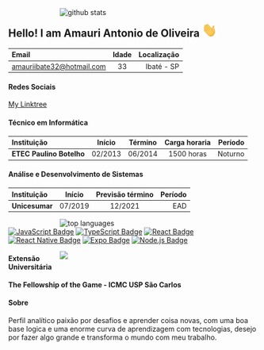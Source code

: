 <img align="right" width="400" src="https://github-readme-stats.vercel.app/api?username=amaurioliveira&show_icons=true&theme=algolia&count_private=true" alt="github stats" />

<h2> Hello! I am Amauri Antonio de Oliveira <img src="https://raw.githubusercontent.com/ABSphreak/ABSphreak/master/gifs/Hi.gif" width="30px"></h2>

| Email| Idade | Localização|
:-- | :-: | --:
| amauriibate32@hotmail.com|33| Ibaté - SP|

#### Redes Sociais
[My Linktree](https://linktr.ee/amauri_oliveira)

#### Técnico em Informática
| Instituição|Início|Término|Carga horaria|Período|
:-- | :-: | :-: | :-: | --:
|**ETEC Paulino Botelho**|02/2013|06/2014|1500 horas|Noturno|

#### Análise e Desenvolvimento de Sistemas
| Instituição|Início|Previsão término|Período|
:-- | :-: | :-: | --:
|**Unicesumar**|07/2019|12/2021|EAD|

<img align="right" width="400" src="https://github-readme-stats.vercel.app/api/top-langs/?username=amaurioliveira&layout=compact&theme=algolia" alt="top languages"/> 

[![JavaScript Badge](https://img.shields.io/badge/-JavaScript-yellow?style=flat&logo=javascript&logoColor=black)](#)
[![TypeScript Badge](https://img.shields.io/badge/-TypeScript-007ACC?style=flat&logo=typescript&logoColor=white)](#)
[![React Badge](https://img.shields.io/badge/-React-282c33?style=flat&logo=react&logoColor=61DAFB)](#)
[![React Native Badge](https://img.shields.io/badge/-React_Native-silver?&style=flat&logo=react&logoColor=61DAFB)](#)
[![Expo Badge](https://img.shields.io/badge/-Expo-4C35E3?&style=flat&logo=expo&logoColor=white)](#)
[![Node.js Badge](https://img.shields.io/badge/-Node.js-339933?style=flat&logo=node.js&logoColor=white)](#)

 
 <img align="right" width="400" src="https://i2.wp.com/allhtaccess.info/wp-content/uploads/2018/03/programming.gif?fit=1281%2C716&ssl=1" />



#### Extensão Universitária
**The Fellowship of the Game - ICMC USP São Carlos**

#### Sobre
Perfil analítico paixão por desafios e aprender coisa novas, com uma boa base logica e uma enorme curva de aprendizagem com tecnologias, desejo por fazer algo grande e transforma o mundo com meu trabalho.



<!--
**AmauriOliveira/AmauriOliveira** is a ✨ _special_ ✨ repository because its `README.md` (this file) appears on your GitHub profile.

Here are some ideas to get you started:

- 🔭 I’m currently working on ...
- 🌱 I’m currently learning ...
- 👯 I’m looking to collaborate on ...
- 🤔 I’m looking for help with ...
- 💬 Ask me about ...
- 📫 How to reach me: ...
- 😄 Pronouns: ...
- ⚡ Fun fact: ...

-->
